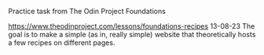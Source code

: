 Practice task from The Odin Project Foundations

https://www.theodinproject.com/lessons/foundations-recipes
13-08-23
The goal is to make a simple (as in, really simple) website
that theoretically hosts a few recipes on different pages.

